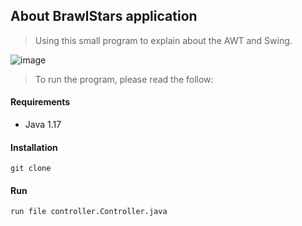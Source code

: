 ## About BrawlStars application
> Using this small program to explain about the AWT and Swing.

![image](https://github.com/user-attachments/assets/7b71f386-7df2-48f9-9780-4fa3e65e7068)



> To run the program, please read the follow:
#### Requirements
* Java 1.17

#### Installation
```
git clone
```

#### Run 
```
run file controller.Controller.java
```
